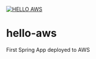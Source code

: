 [![HELLO AWS](https://circleci.com/gh/vbalaji215/hello-aws.svg?style=svg)](https://app.circleci.com/pipelines/github/vbalaji215/hello-aws)
# hello-aws
First Spring App deployed to AWS
